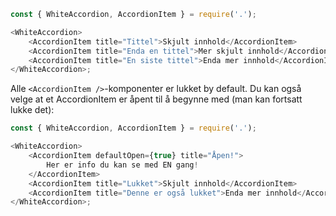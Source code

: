 ```js
const { WhiteAccordion, AccordionItem } = require('.');

<WhiteAccordion>
    <AccordionItem title="Tittel">Skjult innhold</AccordionItem>
    <AccordionItem title="Enda en tittel">Mer skjult innhold</AccordionItem>
    <AccordionItem title="En siste tittel">Enda mer innhold</AccordionItem>
</WhiteAccordion>;
```

Alle `<AccordionItem />`-komponenter er lukket by default. Du kan også velge at et AccordionItem er åpent til å begynne med (man kan fortsatt lukke det):

```js
const { WhiteAccordion, AccordionItem } = require('.');

<WhiteAccordion>
    <AccordionItem defaultOpen={true} title="Åpen!">
        Her er info du kan se med EN gang!
    </AccordionItem>
    <AccordionItem title="Lukket">Skjult innhold</AccordionItem>
    <AccordionItem title="Denne er også lukket">Enda mer innhold</AccordionItem>
</WhiteAccordion>;
```
